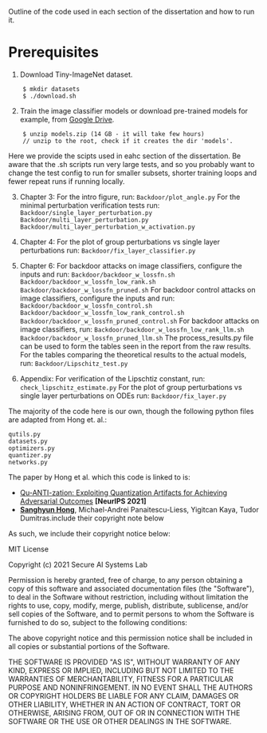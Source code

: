 Outline of the code used in each section of the dissertation and how to run it.


# Prerequisites

1. Download Tiny-ImageNet dataset.

```
    $ mkdir datasets
    $ ./download.sh
```


2. Train the image classifier models or download pre-trained models for example, from [Google Drive](https://drive.google.com/file/d/1RwJfqAAnz9fUjsnXxsyNqAwHE5PZLhkX/view?usp=sharing).

```
    $ unzip models.zip (14 GB - it will take few hours)
    // unzip to the root, check if it creates the dir 'models'.
```
Here we provide the scipts used in eahc section of the dissertation. Be aware that the .sh scripts run very large tests, and so
you probably want to change the test config to run for smaller subsets, shorter training loops and fewer repeat runs if
running locally. 

3. Chapter 3:
    For the intro figure, run: 
        `Backdoor/plot_angle.py`
    For the minimal perturbation verification tests run: 
        `Backdoor/single_layer_perturbation.py`
        `Backdoor/multi_layer_perturbation.py`
        `Backdoor/multi_layer_perturbation_w_activation.py`

4. Chapter 4:
    For the plot of group perturbations vs single layer perturbations run:
        `Backdoor/fix_layer_classifier.py`

5. Chapter 6: 
    For backdoor attacks on image classifiers, configure the inputs and run:
        `Backdoor/backdoor_w_lossfn.sh`
        `Backdoor/backdoor_w_lossfn_low_rank.sh`
        `Backdoor/backdoor_w_lossfn_pruned.sh`
    For backdoor control attacks on image classifiers, configure the inputs and run:
        `Backdoor/backdoor_w_lossfn_control.sh`
        `Backdoor/backdoor_w_lossfn_low_rank_control.sh`
        `Backdoor/backdoor_w_lossfn_pruned_control.sh`
    For backdoor attacks on image classifiers, run:
        `Backdoor/backdoor_w_lossfn_low_rank_llm.sh`
        `Backdoor/backdoor_w_lossfn_pruned_llm.sh`
    The process_results.py file can be used to form the tables seen in the report from the raw results.
    For the tables comparing the theoretical results to the actual models, run:
        `Backdoor/Lipschitz_test.py`


5. Appendix:
    For verification of the Lipschtiz constant, run:
        `check_lipschitz_estimate.py`
    For the plot of group perturbations vs single layer perturbations on ODEs run:
        `Backdoor/fix_layer.py`



The majority of the code here is our own, though the following python files are adapted from Hong et. al.:

    qutils.py
    datasets.py
    optimizers.py
    quantizer.py
    networks.py

The paper by Hong et al. which this code is linked to is:

- [Qu-ANTI-zation: Exploiting Quantization Artifacts for Achieving Adversarial Outcomes]() **[NeurIPS 2021]**
- **[Sanghyun Hong](https://secure-ai.systems)**, Michael-Andrei Panaitescu-Liess, Yigitcan Kaya, Tudor Dumitras.include their copyright note below

As such, we include their copyright notice below:

MIT License

Copyright (c) 2021 Secure AI Systems Lab

Permission is hereby granted, free of charge, to any person obtaining a copy
of this software and associated documentation files (the "Software"), to deal
in the Software without restriction, including without limitation the rights
to use, copy, modify, merge, publish, distribute, sublicense, and/or sell
copies of the Software, and to permit persons to whom the Software is
furnished to do so, subject to the following conditions:

The above copyright notice and this permission notice shall be included in all
copies or substantial portions of the Software.

THE SOFTWARE IS PROVIDED "AS IS", WITHOUT WARRANTY OF ANY KIND, EXPRESS OR
IMPLIED, INCLUDING BUT NOT LIMITED TO THE WARRANTIES OF MERCHANTABILITY,
FITNESS FOR A PARTICULAR PURPOSE AND NONINFRINGEMENT. IN NO EVENT SHALL THE
AUTHORS OR COPYRIGHT HOLDERS BE LIABLE FOR ANY CLAIM, DAMAGES OR OTHER
LIABILITY, WHETHER IN AN ACTION OF CONTRACT, TORT OR OTHERWISE, ARISING FROM,
OUT OF OR IN CONNECTION WITH THE SOFTWARE OR THE USE OR OTHER DEALINGS IN THE
SOFTWARE.


